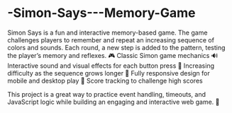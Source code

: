 # -Simon-Says---Memory-Game
Simon Says is a fun and interactive memory-based game. The game challenges players to remember and repeat an increasing sequence of colors and sounds. Each round, a new step is added to the pattern, testing the player’s memory and reflexes.
🎮 Classic Simon game mechanics
🔊 Interactive sound and visual effects for each button press
🧠 Increasing difficulty as the sequence grows longer
📱 Fully responsive design for mobile and desktop play
💾 Score tracking to challenge high scores

This project is a great way to practice event handling, timeouts, and JavaScript logic while building an engaging and interactive web game. 🚀
